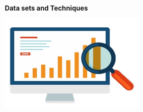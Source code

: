 ## Data sets and Techniques

<img src="https://raw.githubusercontent.com/rchevarria/NYCEnvironCovidData/gh-pages/Data1.jpg" width="426" height="286" align="center" background-color:transparent> 

